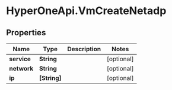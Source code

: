 # HyperOneApi.VmCreateNetadp

## Properties

Name | Type | Description | Notes
------------ | ------------- | ------------- | -------------
**service** | **String** |  | [optional] 
**network** | **String** |  | [optional] 
**ip** | **[String]** |  | [optional] 


